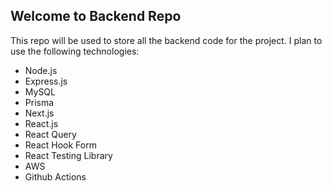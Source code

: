 ## Welcome to Backend Repo

This repo will be used to store all the backend code for the project.
I plan to use the following technologies:

- Node.js
- Express.js
- MySQL
- Prisma
- Next.js
- React.js
- React Query
- React Hook Form
- React Testing Library
- AWS
- Github Actions
